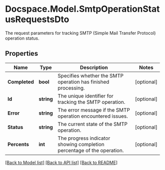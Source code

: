 # Docspace.Model.SmtpOperationStatusRequestsDto
The request parameters for tracking SMTP (Simple Mail Transfer Protocol) operation status.

## Properties

Name | Type | Description | Notes
------------ | ------------- | ------------- | -------------
**Completed** | **bool** | Specifies whether the SMTP operation has finished processing. | [optional] 
**Id** | **string** | The unique identifier for tracking the SMTP operation. | [optional] 
**Error** | **string** | The error message if the SMTP operation encountered issues. | [optional] 
**Status** | **string** | The current state of the SMTP operation. | [optional] 
**Percents** | **int** | The progress indicator showing completion percentage of the operation. | [optional] 

[[Back to Model list]](../README.md#documentation-for-models) [[Back to API list]](../README.md#documentation-for-api-endpoints) [[Back to README]](../README.md)

